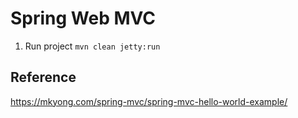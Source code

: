 # Spring Web MVC

1. Run project `mvn clean jetty:run`

## Reference
https://mkyong.com/spring-mvc/spring-mvc-hello-world-example/